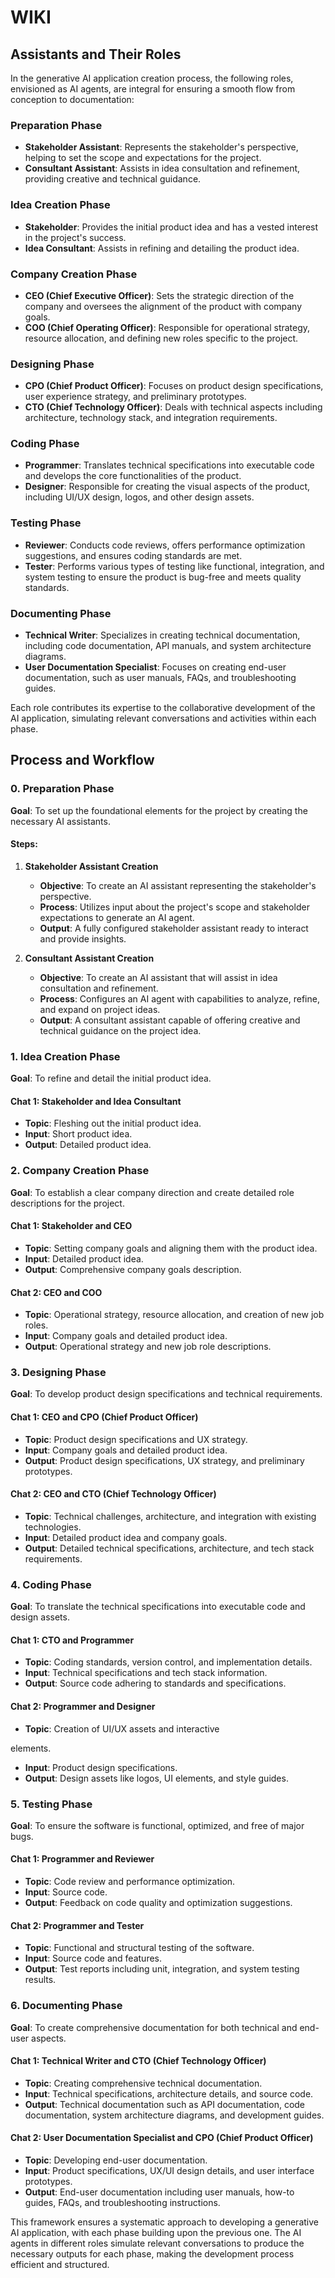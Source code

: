 # WIKI

## Assistants and Their Roles

In the generative AI application creation process, the following roles, envisioned as AI agents, are integral for ensuring a smooth flow from conception to documentation:

### Preparation Phase
- **Stakeholder Assistant**: Represents the stakeholder's perspective, helping to set the scope and expectations for the project.
- **Consultant Assistant**: Assists in idea consultation and refinement, providing creative and technical guidance.

### Idea Creation Phase
- **Stakeholder**: Provides the initial product idea and has a vested interest in the project's success.
- **Idea Consultant**: Assists in refining and detailing the product idea.

### Company Creation Phase
- **CEO (Chief Executive Officer)**: Sets the strategic direction of the company and oversees the alignment of the product with company goals.
- **COO (Chief Operating Officer)**: Responsible for operational strategy, resource allocation, and defining new roles specific to the project.

### Designing Phase
- **CPO (Chief Product Officer)**: Focuses on product design specifications, user experience strategy, and preliminary prototypes.
- **CTO (Chief Technology Officer)**: Deals with technical aspects including architecture, technology stack, and integration requirements.

### Coding Phase
- **Programmer**: Translates technical specifications into executable code and develops the core functionalities of the product.
- **Designer**: Responsible for creating the visual aspects of the product, including UI/UX design, logos, and other design assets.

### Testing Phase
- **Reviewer**: Conducts code reviews, offers performance optimization suggestions, and ensures coding standards are met.
- **Tester**: Performs various types of testing like functional, integration, and system testing to ensure the product is bug-free and meets quality standards.

### Documenting Phase
- **Technical Writer**: Specializes in creating technical documentation, including code documentation, API manuals, and system architecture diagrams.
- **User Documentation Specialist**: Focuses on creating end-user documentation, such as user manuals, FAQs, and troubleshooting guides.

Each role contributes its expertise to the collaborative development of the AI application, simulating relevant conversations and activities within each phase.

## Process and Workflow

### 0. Preparation Phase
**Goal**: To set up the foundational elements for the project by creating the necessary AI assistants.

#### Steps:
1. **Stakeholder Assistant Creation**
   - **Objective**: To create an AI assistant representing the stakeholder's perspective.
   - **Process**: Utilizes input about the project's scope and stakeholder expectations to generate an AI agent.
   - **Output**: A fully configured stakeholder assistant ready to interact and provide insights.

2. **Consultant Assistant Creation**
   - **Objective**: To create an AI assistant that will assist in idea consultation and refinement.
   - **Process**: Configures an AI agent with capabilities to analyze, refine, and expand on project ideas.
   - **Output**: A consultant assistant capable of offering creative and technical guidance on the project idea.

### 1. Idea Creation Phase
**Goal**: To refine and detail the initial product idea.

#### Chat 1: Stakeholder and Idea Consultant
- **Topic**: Fleshing out the initial product idea.
- **Input**: Short product idea.
- **Output**: Detailed product idea.

### 2. Company Creation Phase
**Goal**: To establish a clear company direction and create detailed role descriptions for the project.

#### Chat 1: Stakeholder and CEO
- **Topic**: Setting company goals and aligning them with the product idea.
- **Input**: Detailed product idea.
- **Output**: Comprehensive company goals description.

#### Chat 2: CEO and COO
- **Topic**: Operational strategy, resource allocation, and creation of new job roles.
- **Input**: Company goals and detailed product idea.
- **Output**: Operational strategy and new job role descriptions.

### 3. Designing Phase
**Goal**: To develop product design specifications and technical requirements.

#### Chat 1: CEO and CPO (Chief Product Officer)
- **Topic**: Product design specifications and UX strategy.
- **Input**: Company goals and detailed product idea.
- **Output**: Product design specifications, UX strategy, and preliminary prototypes.

#### Chat 2: CEO and CTO (Chief Technology Officer)
- **Topic**: Technical challenges, architecture, and integration with existing technologies.
- **Input**: Detailed product idea and company goals.
- **Output**: Detailed technical specifications, architecture, and tech stack requirements.

### 4. Coding Phase
**Goal**: To translate the technical specifications into executable code and design assets.

#### Chat 1: CTO and Programmer
- **Topic**: Coding standards, version control, and implementation details.
- **Input**: Technical specifications and tech stack information.
- **Output**: Source code adhering to standards and specifications.

#### Chat 2: Programmer and Designer
- **Topic**: Creation of UI/UX assets and interactive

 elements.
- **Input**: Product design specifications.
- **Output**: Design assets like logos, UI elements, and style guides.

### 5. Testing Phase
**Goal**: To ensure the software is functional, optimized, and free of major bugs.

#### Chat 1: Programmer and Reviewer
- **Topic**: Code review and performance optimization.
- **Input**: Source code.
- **Output**: Feedback on code quality and optimization suggestions.

#### Chat 2: Programmer and Tester
- **Topic**: Functional and structural testing of the software.
- **Input**: Source code and features.
- **Output**: Test reports including unit, integration, and system testing results.

### 6. Documenting Phase
**Goal**: To create comprehensive documentation for both technical and end-user aspects.

#### Chat 1: Technical Writer and CTO (Chief Technology Officer)
- **Topic**: Creating comprehensive technical documentation.
- **Input**: Technical specifications, architecture details, and source code.
- **Output**: Technical documentation such as API documentation, code documentation, system architecture diagrams, and development guides.

#### Chat 2: User Documentation Specialist and CPO (Chief Product Officer)
- **Topic**: Developing end-user documentation.
- **Input**: Product specifications, UX/UI design details, and user interface prototypes.
- **Output**: End-user documentation including user manuals, how-to guides, FAQs, and troubleshooting instructions.

This framework ensures a systematic approach to developing a generative AI application, with each phase building upon the previous one. The AI agents in different roles simulate relevant conversations to produce the necessary outputs for each phase, making the development process efficient and structured.